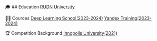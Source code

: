 🎓 ## Education
[RUDN University](https://www.rudn.ru/)

👨‍🏫 Cources
[Deep Learning School(2023-2024)](https://dls.samcs.ru/)
[Yandex Training(2023-2024)](https://yandex.ru/yaintern/training/algorithm-training)

🏆 Competition Background
[Innopolis University(2021)](https://innopolis.university/?ysclid=mh814ibywx972086197)

<!--
**gaus2005eulerovich/gaus2005eulerovich** is a ✨ _special_ ✨ repository because its `README.md` (this file) appears on your GitHub profile.

Here are some ideas to get you started:

- 🔭 I’m currently working on ...
- 🌱 I’m currently learning ...
- 👯 I’m looking to collaborate on ...
- 🤔 I’m looking for help with ...
- 💬 Ask me about ...
- 📫 How to reach me: ...
- 😄 Pronouns: ...
- ⚡ Fun fact: ...
-->
